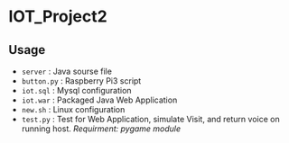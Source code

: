 # IOT_Project2

## Usage

* `server` :  Java sourse file
* `button.py` : Raspberry Pi3 script
* `iot.sql` : Mysql configuration
* `iot.war` : Packaged Java Web Application
* `new.sh` : Linux configuration
* `test.py` :  Test for Web Application, simulate Visit, and return voice on running host. *Requirment: pygame module*

